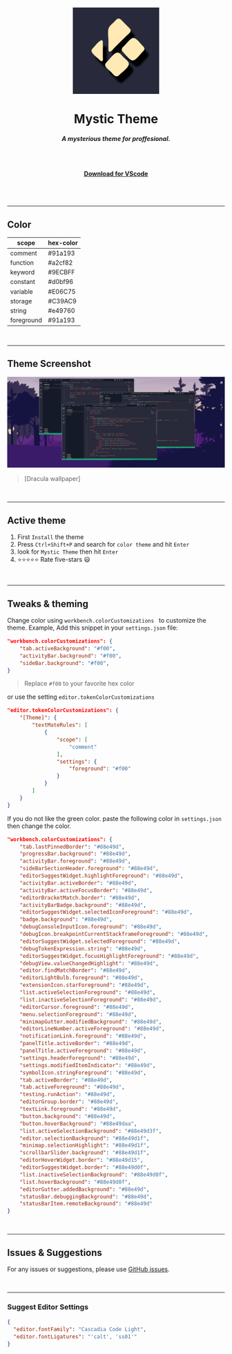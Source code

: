 <h1 align="center"><br>
    <img src="img/icon.png" alt="logo" width="200">
    <br><br> Mystic Theme
    <h5 align="center">A mysterious theme for proffesional.<h5><br>
    <h4 align="center">
    <a href="https://marketplace.visualstudio.com/items?itemName=AbrarShakhi.abrar-mystic-theme">Download for VScode</a>
    </h4><br></h1>
<br>

---

## Color

| scope      | hex-color |
| ---------- | --------- |
| comment    | #91a193   |
| function   | #a2cf82   |
| keyword    | #9ECBFF   |
| constant   | #d0bf96   |
| variable   | #E06C75   |
| storage    | #C39AC9   |
| string     | #e49760   |
| foreground | #91a193   |

<br>

---

## Theme Screenshot

![html/js/cpp](img/Snapshots/3in1ss.png)

> [Dracula wallpaper]

<br>

---

## Active theme

1. First `Install` the theme
2. Press `Ctrl+Shift+P` and search for `color theme` and hit `Enter`
3. look for `Mystic Theme` then hit `Enter`
4. ⭐⭐⭐⭐⭐ Rate five-stars 😃

<br>

---

## Tweaks & theming

Change color using `workbench.colorCustomizations ` to customize the theme. Example, Add this snippet in your `settings.json` file:

```json
"workbench.colorCustomizations": {
    "tab.activeBackground": "#f00",
    "activityBar.background": "#f00",
    "sideBar.background": "#f00",
}
```

> Replace `#f00` to your favorite hex color

or use the setting `editor.tokenColorCustomizations`

```json
"editor.tokenColorCustomizations": {
    "[Theme]": {
        "textMateRules": [
            {
                "scope": [
                    "comment"
                ],
                "settings": {
                    "foreground": "#f00"
                }
            }
        ]
    }
}
```

If you do not like the green color. paste the following color in `settings.json` then change the color.

```json
"workbench.colorCustomizations": {
    "tab.lastPinnedBorder": "#88e49d",
    "progressBar.background": "#88e49d",
    "activityBar.foreground": "#88e49d",
    "sideBarSectionHeader.foreground": "#88e49d",
    "editorSuggestWidget.highlightForeground": "#88e49d",
    "activityBar.activeBorder": "#88e49d",
    "activityBar.activeFocusBorder": "#88e49d",
    "editorBracketMatch.border": "#88e49d",
    "activityBarBadge.background": "#88e49d",
    "editorSuggestWidget.selectedIconForeground": "#88e49d",
    "badge.background": "#88e49d",
    "debugConsoleInputIcon.foreground": "#88e49d",
    "debugIcon.breakpointCurrentStackframeForeground": "#88e49d",
    "editorSuggestWidget.selectedForeground": "#88e49d",
    "debugTokenExpression.string": "#88e49d",
    "editorSuggestWidget.focusHighlightForeground": "#88e49d",
    "debugView.valueChangedHighlight": "#88e49d",
    "editor.findMatchBorder": "#88e49d",
    "editorLightBulb.foreground": "#88e49d",
    "extensionIcon.starForeground": "#88e49d",
    "list.activeSelectionForeground": "#88e49d",
    "list.inactiveSelectionForeground": "#88e49d",
    "editorCursor.foreground": "#88e49d",
    "menu.selectionForeground": "#88e49d",
    "minimapGutter.modifiedBackground": "#88e49d",
    "editorLineNumber.activeForeground": "#88e49d",
    "notificationLink.foreground": "#88e49d",
    "panelTitle.activeBorder": "#88e49d",
    "panelTitle.activeForeground": "#88e49d",
    "settings.headerForeground": "#88e49d",
    "settings.modifiedItemIndicator": "#88e49d",
    "symbolIcon.stringForeground": "#88e49d",
    "tab.activeBorder": "#88e49d",
    "tab.activeForeground": "#88e49d",
    "testing.runAction": "#88e49d",
    "editorGroup.border": "#88e49d",
    "textLink.foreground": "#88e49d",
    "button.background": "#88e49d",
    "button.hoverBackground": "#88e49daa",
    "list.activeSelectionBackground": "#88e49d3f",
    "editor.selectionBackground": "#88e49d1f",
    "minimap.selectionHighlight": "#88e49d1f",
    "scrollbarSlider.background": "#88e49d1f",
    "editorHoverWidget.border": "#88e49d15",
    "editorSuggestWidget.border": "#88e49d0f",
    "list.inactiveSelectionBackground": "#88e49d0f",
    "list.hoverBackground": "#88e49d0f",
    "editorGutter.addedBackground": "#88e49d",
    "statusBar.debuggingBackground": "#88e49d",
    "statusBarItem.remoteBackground": "#88e49d"
}
```

<br>

---

## Issues & Suggestions

For any issues or suggestions, please use [GitHub issues](https://github.com/AbrarShakhi/mystic-theme/issues).

<br>

---

### Suggest Editor Settings

```json
{
  "editor.fontFamily": "Cascadia Code Light",
  "editor.fontLigatures": "'calt', 'ss01'"
}
```
